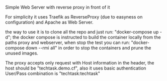 Simple Web Server with reverse proxy in front of it

For simplicity it uses Traefik as ReverseProxy (due to easyness on configuration) and Apache as Web Server.

the way to use it is to clone all the repo and just run: "docker-compose up -d"; the docker compose is instructed to build the container locally from the paths proxy and webserver, when stop the test you can run: "docker-compose down --rmi all" in order to stop the containers and prune the unused images.

The proxy accepts only request with Host information in the header, the host should be "techtask.demo.cf", also it uses basic authentication User/Pass combination is "techtask:techtask"


